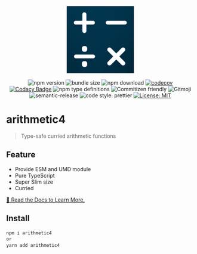 <div align="center">
  <img width="180" src="docs/public/logo.png" alt="logo image">

![npm version](https://img.shields.io/npm/v/arithmetic4.svg?style=flat)
![bundle size](https://img.shields.io/bundlephobia/min/arithmetic4)
![npm download](https://img.shields.io/npm/dw/arithmetic4?color=blue)
[![codecov](https://codecov.io/gh/TomokiMiyauci/arithmetic4/branch/main/graph/badge.svg?token=SPAi5Pv2wd)](https://codecov.io/gh/TomokiMiyauci/arithmetic4)
[![Codacy Badge](https://app.codacy.com/project/badge/Grade/6e901d57ecd241b3b7297e41b7b08731)](https://www.codacy.com/gh/TomokiMiyauci/arithmetic4/dashboard?utm_source=github.com&utm_medium=referral&utm_content=TomokiMiyauci/arithmetic4&utm_campaign=Badge_Grade)
![npm type definitions](https://img.shields.io/npm/types/arithmetic4)
![Commitizen friendly](https://img.shields.io/badge/commitizen-friendly-brightgreen.svg)
![Gitmoji](https://img.shields.io/badge/gitmoji-%20😜%20😍-FFDD67.svg?style=flat)
![semantic-release](https://img.shields.io/badge/%20%20%F0%9F%93%A6%F0%9F%9A%80-semantic--release-e10079.svg)
![code style: prettier](https://img.shields.io/badge/code_style-prettier-ff69b4.svg)
[![License: MIT](https://img.shields.io/badge/License-MIT-yellow.svg)](https://opensource.org/licenses/MIT)

</div>

# arithmetic4

> Type-safe curried arithmetic functions

## Feature

- Provide ESM and UMD module
- Pure TypeScript
- Super Slim size
- Curried

[📝 Read the Docs to Learn More.](https://tomokimiyauci.github.io/arithmetic4/)

## Install

```bash
npm i arithmetic4
or
yarn add arithmetic4
```
